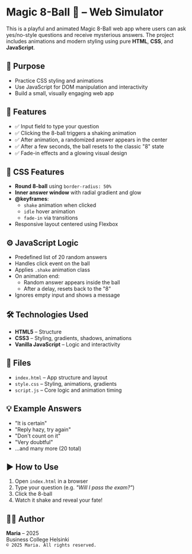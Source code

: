 # Magic 8-Ball 🔮 – Web Simulator

This is a playful and animated Magic 8-Ball web app where users can ask yes/no-style questions and receive mysterious answers. The project includes animations and modern styling using pure **HTML**, **CSS**, and **JavaScript**.

## 🎯 Purpose

- Practice CSS styling and animations
- Use JavaScript for DOM manipulation and interactivity
- Build a small, visually engaging web app

## 🧩 Features

- ✅ Input field to type your question
- ✅ Clicking the 8-ball triggers a shaking animation
- ✅ After animation, a randomized answer appears in the center
- ✅ After a few seconds, the ball resets to the classic "8" state
- ✅ Fade-in effects and a glowing visual design

## 🎨 CSS Features

- **Round 8-ball** using `border-radius: 50%`
- **Inner answer window** with radial gradient and glow
- **@keyframes**:
  - `shake` animation when clicked
  - `idle` hover animation
  - `fade-in` via transitions
- Responsive layout centered using Flexbox

## ⚙️ JavaScript Logic

- Predefined list of 20 random answers
- Handles click event on the ball
- Applies `.shake` animation class
- On animation end:
  - Random answer appears inside the ball
  - After a delay, resets back to the "8"
- Ignores empty input and shows a message

## 🛠 Technologies Used

- **HTML5** – Structure
- **CSS3** – Styling, gradients, shadows, animations
- **Vanilla JavaScript** – Logic and interactivity

## 📁 Files

- `index.html` – App structure and layout
- `style.css` – Styling, animations, gradients
- `script.js` – Core logic and animation timing

## 💡 Example Answers

- "It is certain"
- "Reply hazy, try again"
- "Don't count on it"
- "Very doubtful"
- ...and many more (20 total)

## ▶️ How to Use

1. Open `index.html` in a browser
2. Type your question (e.g. _"Will I pass the exam?"_)
3. Click the 8-ball
4. Watch it shake and reveal your fate!

## 👩‍💻 Author

**Maria** – 2025  
Business College Helsinki  
`© 2025 Maria. All rights reserved.`
